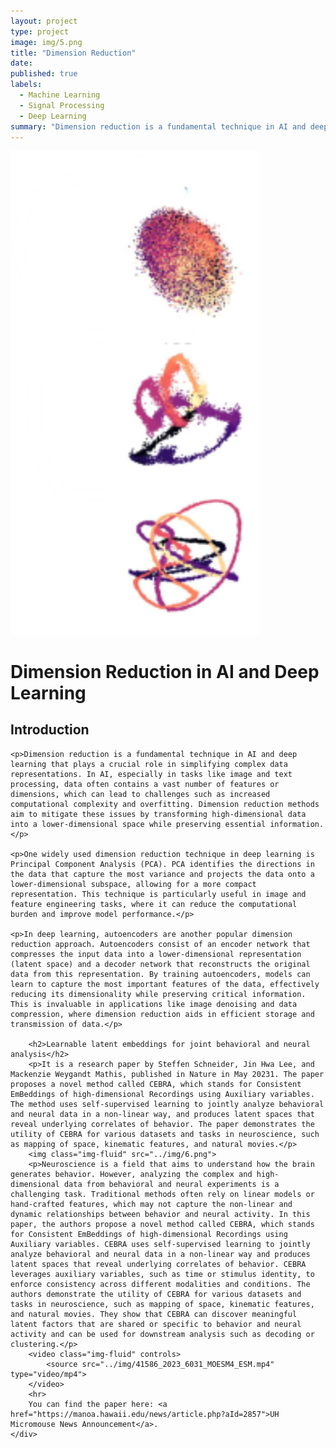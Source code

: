 ```yaml
---
layout: project
type: project
image: img/5.png
title: "Dimension Reduction"
date: 
published: true
labels:
  - Machine Learning
  - Signal Processing
  - Deep Learning
summary: "Dimension reduction is a fundamental technique in AI and deep learning that plays a crucial role in simplifying complex data representations."
---
```

<html>
<head>
    <title>Dimension Reduction in AI and Deep Learning</title>
</head>
<body>
  <div class="text-center p-4">
  <img width="400px" src="../img/5.png" class="img-thumbnail" >
</div>

<h1>Dimension Reduction in AI and Deep Learning</h1>
    <div class="container">
        <h2>Introduction</h2>
 
    <p>Dimension reduction is a fundamental technique in AI and deep learning that plays a crucial role in simplifying complex data representations. In AI, especially in tasks like image and text processing, data often contains a vast number of features or dimensions, which can lead to challenges such as increased computational complexity and overfitting. Dimension reduction methods aim to mitigate these issues by transforming high-dimensional data into a lower-dimensional space while preserving essential information.</p>

    <p>One widely used dimension reduction technique in deep learning is Principal Component Analysis (PCA). PCA identifies the directions in the data that capture the most variance and projects the data onto a lower-dimensional subspace, allowing for a more compact representation. This technique is particularly useful in image and feature engineering tasks, where it can reduce the computational burden and improve model performance.</p>

    <p>In deep learning, autoencoders are another popular dimension reduction approach. Autoencoders consist of an encoder network that compresses the input data into a lower-dimensional representation (latent space) and a decoder network that reconstructs the original data from this representation. By training autoencoders, models can learn to capture the most important features of the data, effectively reducing its dimensionality while preserving critical information. This is invaluable in applications like image denoising and data compression, where dimension reduction aids in efficient storage and transmission of data.</p>
        
        <h2>Learnable latent embeddings for joint behavioral and neural analysis</h2>
        <p>It is a research paper by Steffen Schneider, Jin Hwa Lee, and Mackenzie Weygandt Mathis, published in Nature in May 20231. The paper proposes a novel method called CEBRA, which stands for Consistent EmBeddings of high-dimensional Recordings using Auxiliary variables. The method uses self-supervised learning to jointly analyze behavioral and neural data in a non-linear way, and produces latent spaces that reveal underlying correlates of behavior. The paper demonstrates the utility of CEBRA for various datasets and tasks in neuroscience, such as mapping of space, kinematic features, and natural movies.</p>
        <img class="img-fluid" src="../img/6.png">
        <p>Neuroscience is a field that aims to understand how the brain generates behavior. However, analyzing the complex and high-dimensional data from behavioral and neural experiments is a challenging task. Traditional methods often rely on linear models or hand-crafted features, which may not capture the non-linear and dynamic relationships between behavior and neural activity. In this paper, the authors propose a novel method called CEBRA, which stands for Consistent EmBeddings of high-dimensional Recordings using Auxiliary variables. CEBRA uses self-supervised learning to jointly analyze behavioral and neural data in a non-linear way and produces latent spaces that reveal underlying correlates of behavior. CEBRA leverages auxiliary variables, such as time or stimulus identity, to enforce consistency across different modalities and conditions. The authors demonstrate the utility of CEBRA for various datasets and tasks in neuroscience, such as mapping of space, kinematic features, and natural movies. They show that CEBRA can discover meaningful latent factors that are shared or specific to behavior and neural activity and can be used for downstream analysis such as decoding or clustering.</p>
        <video class="img-fluid" controls>
            <source src="../img/41586_2023_6031_MOESM4_ESM.mp4" type="video/mp4">
        </video>
        <hr>
        You can find the paper here: <a href="https://manoa.hawaii.edu/news/article.php?aId=2857">UH Micromouse News Announcement</a>.
    </div>
</body>
</html>
